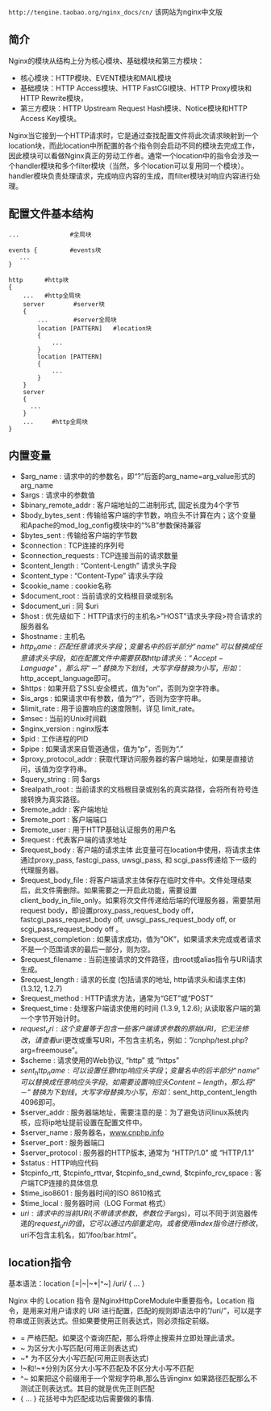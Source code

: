 `http://tengine.taobao.org/nginx_docs/cn/` 该网站为nginx中文版

## 简介
Nginx的模块从结构上分为核心模块、基础模块和第三方模块：
- 核心模块：HTTP模块、EVENT模块和MAIL模块
- 基础模块：HTTP Access模块、HTTP FastCGI模块、HTTP Proxy模块和HTTP Rewrite模块，
- 第三方模块：HTTP Upstream Request Hash模块、Notice模块和HTTP Access Key模块。

Nginx当它接到一个HTTP请求时，它是通过查找配置文件将此次请求映射到一个location块，而此location中所配置的各个指令则会启动不同的模块去完成工作，因此模块可以看做Nginx真正的劳动工作者。通常一个location中的指令会涉及一个handler模块和多个filter模块（当然，多个location可以复用同一个模块）。handler模块负责处理请求，完成响应内容的生成，而filter模块对响应内容进行处理。

## 配置文件基本结构
```
...              #全局块

events {         #events块
   ...
}

http      #http块
{
    ...   #http全局块
    server        #server块
    { 
        ...       #server全局块
        location [PATTERN]   #location块
        {
            ...
        }
        location [PATTERN] 
        {
            ...
        }
    }
    server
    {
      ...
    }
    ...     #http全局块
}
```

## 内置变量
- $arg_name : 请求中的的参数名，即“?”后面的arg_name=arg_value形式的arg_name
- $args : 请求中的参数值
- $binary_remote_addr : 客户端地址的二进制形式, 固定长度为4个字节
- $body_bytes_sent : 传输给客户端的字节数，响应头不计算在内；这个变量和Apache的mod_log_config模块中的“%B”参数保持兼容
- $bytes_sent : 传输给客户端的字节数
- $connection : TCP连接的序列号
- $connection_requests : TCP连接当前的请求数量
- $content_length : “Content-Length” 请求头字段
- $content_type : “Content-Type” 请求头字段
- $cookie_name : cookie名称
- $document_root : 当前请求的文档根目录或别名
- $document_uri : 同 $uri
- $host : 优先级如下：HTTP请求行的主机名>”HOST”请求头字段>符合请求的服务器名
- $hostname : 主机名
- $http_name : 匹配任意请求头字段； 变量名中的后半部分“name”可以替换成任意请求头字段，如在配置文件中需要获取http请求头：“Accept-Language”，那么将“－”替换为下划线，大写字母替换为小写，形如：$http_accept_language即可。
- $https : 如果开启了SSL安全模式，值为“on”，否则为空字符串。
- $is_args : 如果请求中有参数，值为“?”，否则为空字符串。
- $limit_rate : 用于设置响应的速度限制，详见 limit_rate。
- $msec : 当前的Unix时间戳
- $nginx_version : nginx版本
- $pid : 工作进程的PID
- $pipe : 如果请求来自管道通信，值为“p”，否则为“.”
- $proxy_protocol_addr : 获取代理访问服务器的客户端地址，如果是直接访问，该值为空字符串。
- $query_string : 同 $args
- $realpath_root : 当前请求的文档根目录或别名的真实路径，会将所有符号连接转换为真实路径。
- $remote_addr : 客户端地址
- $remote_port : 客户端端口
- $remote_user : 用于HTTP基础认证服务的用户名
- $request : 代表客户端的请求地址
- $request_body : 客户端的请求主体
此变量可在location中使用，将请求主体通过proxy_pass, fastcgi_pass, uwsgi_pass, 和 scgi_pass传递给下一级的代理服务器。
- $request_body_file : 将客户端请求主体保存在临时文件中。文件处理结束后，此文件需删除。如果需要之一开启此功能，需要设置client_body_in_file_only。如果将次文件传递给后端的代理服务器，需要禁用request body，即设置proxy_pass_request_body off，fastcgi_pass_request_body off, uwsgi_pass_request_body off, or scgi_pass_request_body off 。
- $request_completion : 如果请求成功，值为”OK”，如果请求未完成或者请求不是一个范围请求的最后一部分，则为空。
- $request_filename : 当前连接请求的文件路径，由root或alias指令与URI请求生成。
- $request_length : 请求的长度 (包括请求的地址, http请求头和请求主体) (1.3.12, 1.2.7)
- $request_method : HTTP请求方法，通常为“GET”或“POST”
- $request_time : 处理客户端请求使用的时间 (1.3.9, 1.2.6); 从读取客户端的第一个字节开始计时。
- $request_uri : 这个变量等于包含一些客户端请求参数的原始URI，它无法修改，请查看$uri更改或重写URI，不包含主机名，例如：”/cnphp/test.php?arg=freemouse”。
- $scheme : 请求使用的Web协议, “http” 或 “https”
- $sent_http_name : 可以设置任意http响应头字段； 变量名中的后半部分“name”可以替换成任意响应头字段，如需要设置响应头Content-length，那么将“－”替换为下划线，大写字母替换为小写，形如：$sent_http_content_length 4096即可。
- $server_addr : 服务器端地址，需要注意的是：为了避免访问linux系统内核，应将ip地址提前设置在配置文件中。
- $server_name : 服务器名，www.cnphp.info
- $server_port : 服务器端口
- $server_protocol : 服务器的HTTP版本, 通常为 “HTTP/1.0” 或 “HTTP/1.1”
- $status : HTTP响应代码
- $tcpinfo_rtt, $tcpinfo_rttvar, $tcpinfo_snd_cwnd, $tcpinfo_rcv_space : 客户端TCP连接的具体信息
- $time_iso8601 : 服务器时间的ISO 8610格式 
- $time_local : 服务器时间（LOG Format 格式）
- $uri : 请求中的当前URI(不带请求参数，参数位于$args)，可以不同于浏览器传递的$request_uri的值，它可以通过内部重定向，或者使用index指令进行修改，$uri不包含主机名，如”/foo/bar.html”。

## location指令
基本语法：location [=|~|~*|^~] /uri/ { … }   

Nginx 中的 Location 指令 是NginxHttpCoreModule中重要指令。Location 指令，是用来对用户请求的 URI 进行配置，匹配的规则即语法中的”/uri/”，可以是字符串或正则表达式。但如果要使用正则表达式，则必须指定前缀。
- = 严格匹配。如果这个查询匹配，那么将停止搜索并立即处理此请求。
- ~ 为区分大小写匹配(可用正则表达式)
- ~* 为不区分大小写匹配(可用正则表达式)
- !~和!~*分别为区分大小写不匹配及不区分大小写不匹配
- ^~ 如果把这个前缀用于一个常规字符串,那么告诉nginx 如果路径匹配那么不测试正则表达式。其目的就是优先正则匹配
- { … } 花括号中为匹配成功后需要做的事情.